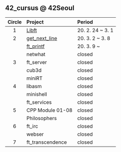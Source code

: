 ## 42_cursus @ 42Seoul

| Circle | Project | Period |
|:---:|:---|:---|
| 1 | [Libft](./libft) | 20. 2. 24 ~ 3. 1 |
| 2 | [get_next_line](./get_next_line) | 20. 3. 2 ~ 3. 8 |
|   | [ft_printf](./ft_printf) | 20. 3. 9 ~ |
|   | netwhat | closed |
| 3 | ft_server | closed |
|   | cub3d | closed |
|   | miniRT | closed |
| 4 | libasm | closed |
|   | minishell | closed |
|   | ft_services | closed |
| 5 | CPP Module 01-08 | closed |
|   | Philosophers | closed |
| 6 | ft_irc | closed |
|   | webser | closed |
| 7 | ft_transcendence | closed |
